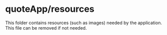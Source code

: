 # quoteApp/resources

This folder contains resources (such as images) needed by the application. This file can
be removed if not needed.
